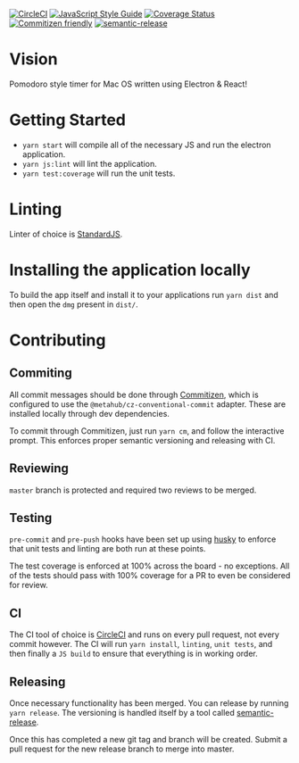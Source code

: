 [![CircleCI](https://circleci.com/gh/spbarker/vision/tree/master.svg?style=shield)](https://circleci.com/gh/spbarker/vision/tree/master) [![JavaScript Style Guide](https://img.shields.io/badge/code_style-standard-brightgreen.svg)](https://standardjs.com) [![Coverage Status](https://coveralls.io/repos/github/spbarker/vision/badge.svg?branch=master)](https://coveralls.io/github/spbarker/vision?branch=master) [![Commitizen friendly](https://img.shields.io/badge/commitizen-friendly-brightgreen.svg)](http://commitizen.github.io/cz-cli/) [![semantic-release](https://img.shields.io/badge/%20%20%F0%9F%93%A6%F0%9F%9A%80-semantic--release-e10079.svg)](https://github.com/semantic-release/semantic-release)

# Vision
Pomodoro style timer for Mac OS written using Electron &amp; React!

# Getting Started
- `yarn start` will compile all of the necessary JS and run the electron application.
- `yarn js:lint` will lint the application.
- `yarn test:coverage` will run the unit tests.

# Linting
Linter of choice is [StandardJS](https://standardjs.com/).

# Installing the application locally
To build the app itself and install it to your applications run `yarn dist` and then open the `dmg` present in `dist/`.

# Contributing
## Commiting
All commit messages should be done through [Commitizen](https://github.com/commitizen/cz-cli),
which is configured to use the `@metahub/cz-conventional-commit` adapter. These are installed locally
through dev dependencies.

To commit through Commitizen, just run `yarn cm`, and follow the interactive prompt. This enforces proper semantic versioning and releasing with CI.

## Reviewing
`master` branch is protected and required two reviews to be merged.

## Testing
`pre-commit` and `pre-push` hooks have been set up using [husky](https://www.npmjs.com/package/husky) to enforce that unit tests and linting are both run at these points.

The test coverage is enforced at 100% across the board - no exceptions. All of the tests should pass with 100% coverage for a PR to even be considered for review.

## CI
The CI tool of choice is [CircleCI](https://circleci.com/) and runs on every pull request, not every commit however. The CI will run `yarn install`, `linting`, `unit tests`, and then finally a `JS build` to ensure that everything is in working order.

## Releasing
Once necessary functionality has been merged. You can release by running `yarn release`. The versioning is handled itself by a tool called [semantic-release](https://www.npmjs.com/package/semantic-release).

Once this has completed a new git tag and branch will be created. Submit a pull request for the new release branch to merge into master.
